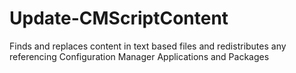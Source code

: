 # Update-CMScriptContent

Finds and replaces content in text based files and redistributes any referencing Configuration Manager Applications and Packages
